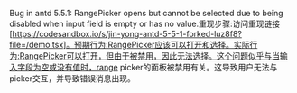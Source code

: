 Bug in antd 5.5.1: RangePicker opens but cannot be selected due to being disabled when input field is empty or has no value.重现步骤:访问重现链接[https://codesandbox.io/s/jin-yong-antd-5-5-1-forked-luz8f8?file=/demo.tsx]。预期行为:RangePicker应该可以打开和选择。实际行为:RangePicker可以打开，但由于被禁用，因此无法选择。这个问题似乎与当输入字段为空或没有值时，range picker的面板被禁用有关。这导致用户无法与picker交互，并导致错误消息出现。
